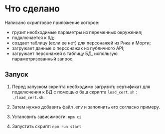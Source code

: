 # Что сделано

Написано скриптовое приложение которое:
- грузит необходимые параметры из переменных окружения;
- подключается к бд;
- создает таблицу (если ее нет) для персонажей из Рика и Морти;
- загружает данные о персонажах из публичного API;
- загружает персонажей в таблицу БД, использую параметризованный запрос.

## Запуск

1. Перед запуском скрипта необходимо загрузить сертификат для подключения к БД с помощью баш скрипта `load_cert.sh` : `./load_cert.sh`.

2. Затем нужно добавить файл .env и заполнить его согласно примеру.

3. Установить зависимости: `npm ci`

4. Запустить скрипт: `npm run start`